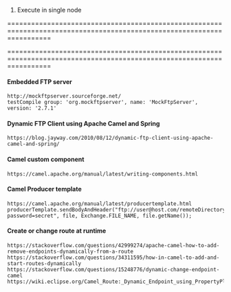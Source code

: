1. Execute in single node

=======================================================================================================================
 
=======================================================================================================================

#### Embedded FTP server
    
    http://mockftpserver.sourceforge.net/
    testCompile group: 'org.mockftpserver', name: 'MockFtpServer', version: '2.7.1'

#### Dynamic FTP Client using Apache Camel and Spring

    https://blog.jayway.com/2010/08/12/dynamic-ftp-client-using-apache-camel-and-spring/

#### Camel custom component
    
    https://camel.apache.org/manual/latest/writing-components.html

#### Camel Producer template
    
    https://camel.apache.org/manual/latest/producertemplate.html
    producerTemplate.sendBodyAndHeader("ftp://user@host.com/remoteDirectory?password=secret", file, Exchange.FILE_NAME, file.getName());

#### Create or change route at runtime
    
    https://stackoverflow.com/questions/42999274/apache-camel-how-to-add-remove-endpoints-dynamically-from-a-route
    https://stackoverflow.com/questions/34311595/how-in-camel-to-add-and-start-routes-dynamically
    https://stackoverflow.com/questions/15248776/dynamic-change-endpoint-camel
    https://wiki.eclipse.org/Camel_Route:_Dynamic_Endpoint_using_PropertyPlaceholder
    
    